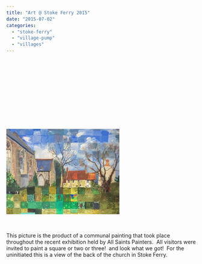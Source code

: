 ```yaml
---
title: "Art @ Stoke Ferry 2015"
date: "2015-07-02"
categories: 
  - "stoke-ferry"
  - "village-pump"
  - "villages"
---
```


 

 

 

 

 

 

[![!cid_inlineImage0](images/cid_inlineImage01-300x227.jpg)](http://www.stokeferry.com/wp-content/uploads/2015/07/cid_inlineImage01.jpg)

 

This picture is the product of a communal painting that took place throughout the recent exhibition held by All Saints Painters.  All visitors were invited to paint a square or two or three!  and look what we got!  For the uninitiated this is a view of the back of the church in Stoke Ferry.
